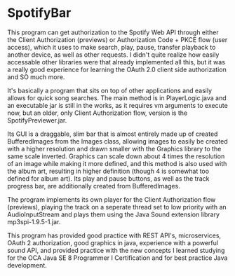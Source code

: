 # SpotifyBar
This program can get authorization to the Spotify Web API through either the Client Authorization (previews) or Authorization Code + PKCE flow (user access), which it uses to make search, play, pause, transfer playback to another device, as well as other requests. I didn't quite realize how easily accessable other libraries were that already implemented all this, but it was a really good experience for learning the OAuth 2.0 client side authorization and SO much more.

It's basically a program that sits on top of other applications and easily allows for quick song searches. The main method is in PlayerLogic.java and an executable jar is still in the works, as it requires vm arguments to execute now, but an older, only Client Authorization flow, version is the SpotifyPreviewer.jar.

Its GUI is a draggable, slim bar that is almost entirely made up of created BufferedImages from the Images class, allowing images to easily be created with a higher resolution and drawn smaller with the Graphics library to the same scale inverted. Graphics can scale down about 4 times the resolution of an image while making it more defined, and this method is also used with the album art, resulting in higher definition (though 4 is somewhat too defined for album art). Its play and pause buttons, as well as the track progress bar, are additionally created from BufferedImages.

The program implements its own player for the Client Authorization flow (previews), playing the track on a seperate thread set to low priority with an AudioInputStream and plays them using the Java Sound extension library mp3spi-1.9.5-1.jar.

This program has provided good practice with REST API's, microservices, OAuth 2 authorization, good graphics in java, experience with a powerful sound API, and provided practice
with the new concepts I learned studying for the OCA Java SE 8 Programmer I Certification and for best practice Java development.
